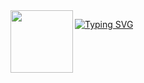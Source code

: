 <img src="https://github.com/user-attachments/assets/0594358f-4e15-4143-bc47-ce30da21fc3f" width="100" align="left">

[![Typing SVG](https://readme-typing-svg.demolab.com?font=Fira+Code&pause=1000&color=D2ACF7&width=435&lines=EunsukNoh's+GitHub+ot+emoclew+!;Junior+Frontend+Developer)](https://git.io/typing-svg)
